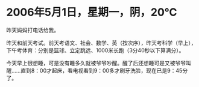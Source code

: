# 2006年5月1日，星期一，阴，20℃
昨天妈妈打电话给我。

昨天和前天考试。前天考语文、社会、数学、英（按次序），昨天考科学（早上），下午考体育：分别是篮球、立定跳远、1000米长跑（3分40秒以下算满分）。

今天早上很想睡，可是没有睡多久就被爷爷吵醒。醒了后还想睡可是又被爷爷叫醒……直到8：00才起床，看电视看到9：00多才刷牙洗脸，现在已是9：45分了。

